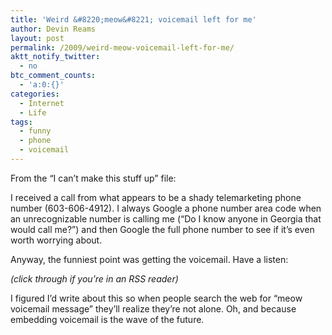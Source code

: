 ```yaml
---
title: 'Weird &#8220;meow&#8221; voicemail left for me'
author: Devin Reams
layout: post
permalink: /2009/weird-meow-voicemail-left-for-me/
aktt_notify_twitter:
  - no
btc_comment_counts:
  - 'a:0:{}'
categories:
  - Internet
  - Life
tags:
  - funny
  - phone
  - voicemail
---
```

From the &#8220;I can&#8217;t make this stuff up&#8221; file:

I received a call from what appears to be a shady telemarketing phone number (603-606-4912). I always Google a phone number area code when an unrecognizable number is calling me (&#8220;Do I know anyone in Georgia that would call me?&#8221;) and then Google the full phone number to see if it&#8217;s even worth worrying about.

Anyway, the funniest point was getting the voicemail. Have a listen:

*(click through if you&#8217;re in an RSS reader)*

I figured I&#8217;d write about this so when people search the web for &#8220;meow voicemail message&#8221; they&#8217;ll realize they&#8217;re not alone. Oh, and because embedding voicemail is the wave of the future.